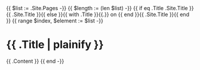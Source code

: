 <html>
<head></head>
<body>
{{ $list := .Site.Pages -}}
{{ $length := (len $list) -}}
 {{ if eq  .Title  .Site.Title }}{{ .Site.Title }}{{ else }}{{ with .Title }}{{.}} on {{ end }}{{ .Site.Title }}{{ end }}
{{ range $index, $element := $list -}}
<h1>{{ .Title | plainify  }}</h1>
{{ .Content }}
{{ end -}}
</body>
</html>